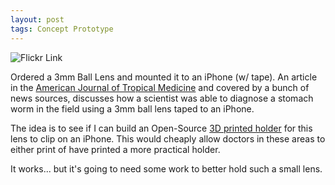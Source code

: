 ```yaml
---
layout: post
tags: Concept Prototype
---
```


![Flickr Link](https://michaelmassie.com/assets/img/moneyCloseup.png)

Ordered a 3mm Ball Lens and mounted it to an iPhone (w/ tape). An article in the [American Journal of Tropical Medicine](http://www.ajtmh.org/content/early/2013/03/07/ajtmh.12-0742.full.pdf+html) and covered by a bunch of news sources, discusses how a scientist was able to diagnose a stomach worm in the field using a 3mm ball lens taped to an iPhone.

The idea is to see if I can build an Open-Source [3D printed holder](https://github.com/mmassie/3MM-iPhone-Microscope) for this lens to clip on an iPhone. This would cheaply allow doctors in these areas to either print of have printed a more practical holder.

It works... but it's going to need some work to better hold such a small lens.


